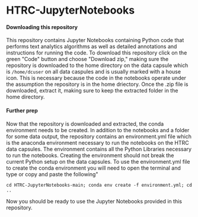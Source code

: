 # HTRC-JupyterNotebooks

#### Downloading this repository
This repository contains Jupyter Notebooks containing Python code that performs text analytics algorithms as well as detailed annotations and instructions for running the code. To download this repository click on the green "Code" button and choose "Download zip," making sure the repository is downloaded to the home directory on the data capsule which is `/home/dcuser` on all data caspules and is usually marked with a house icon. This is necessary because the code in the notebooks operate under the assumption the repository is in the home driectory. Once the .zip file is downloaded, extract it, making sure to keep the extracted folder in the home directory.

#### Further prep
Now that the repository is downloaded and extracted, the conda environment needs to be created. In addition to the notebooks and a folder for some data output, the repository contains an environment.yml file which is the anaconda environment necessary to run the notebooks on the HTRC data capsules. The environment contains all the Python Libraries necessary to run the notebooks. Creating the environment should not break the current Python setup on the data capsules. To use the environment.yml file to create the conda environment you will need to open the terminal and type or copy and paste the following"

`cd HTRC-JupyterNotebooks-main; conda env create -f environment.yml; cd ..`

Now you should be ready to use the Jupyter Notebooks provided in this repository.
